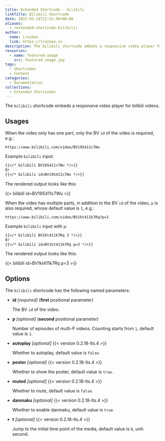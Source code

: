 ```yaml
---
title: Extended Shortcode - bilibili
linkTitle: Bilibili Shortcode
date: 2023-02-24T22:52:50+08:00
aliases:
  - /extended-shortcode-bilibili/
author:
  name: Lruihao
  link: https://lruihao.cn
description: The bilibili shortcode embeds a responsive video player for bilibili videos.
resources:
  - name: featured-image
    src: featured-image.jpg
tags:
  - Shortcodes
  - Content
categories:
  - Documentation
collections:
  - Extended Shortcodes
---
```


The `bilibili` shortcode embeds a responsive video player for bilibili videos.

<!--more-->

## Usages

When the video only has one part, only the BV `id` of the video is required, e.g.:

```code
https://www.bilibili.com/video/BV19S411c7Wu
```

Example `bilibili` input:

```markdown
{{</* bilibili BV19S411c7Wu */>}}
Or
{{</* bilibili id=BV19S411c7Wu */>}}
```

The rendered output looks like this:

{{< bilibili id=BV19S411c7Wu >}}

When the video has multiple parts, in addition to the BV `id` of the video,
`p` is also required, whose default value is `1`, e.g.:

```code
https://www.bilibili.com/video/BV1kt411k7Rq?p=3
```

Example `bilibili` input with `p`:

```markdown
{{</* bilibili BV1kt411k7Rq 3 */>}}
Or
{{</* bilibili id=BV1kt411k7Rq p=3 */>}}
```

The rendered output looks like this:

{{< bilibili id=BV1kt411k7Rq p=3 >}}

## Options

The `bilibili` shortcode has the following named parameters:

- **id** _[required]_ (**first** positional parameter)

    The BV `id` of the video.

- **p** _[optional]_ (**second** positional parameter)

    Number of episodes of multi-P videos. Counting starts from `1`, default value is `1`.

- **autoplay** _[optional]_ {{< version 0.2.18-lts.4 >}}

    Whether to autoplay, default value is `false`.

- **poster** _[optional]_ {{< version 0.2.18-lts.4 >}}

    Whether to show the poster, default value is `true`.

- **muted** _[optional]_ {{< version 0.2.18-lts.4 >}}

    Whether to mute, default value is `false`.

- **danmaku** _[optional]_ {{< version 0.2.18-lts.4 >}}

    Whether to enable danmaku, default value is `true`.

- **t** _[optional]_ {{< version 0.2.18-lts.4 >}}

    Jump to the initial time point of the media, default value is `0`, unit: second.
